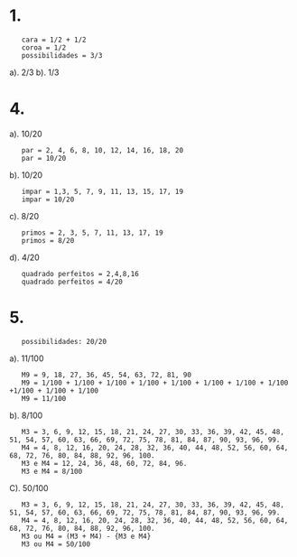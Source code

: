 # 1.

       cara = 1/2 + 1/2
       coroa = 1/2 
       possibilidades = 3/3
a). 2/3
b). 1/3

# 4. 
       
a). 10/20

       par = 2, 4, 6, 8, 10, 12, 14, 16, 18, 20
       par = 10/20

b). 10/20
       
       impar = 1,3, 5, 7, 9, 11, 13, 15, 17, 19
       impar = 10/20
       
c). 8/20

       primos = 2, 3, 5, 7, 11, 13, 17, 19
       primos = 8/20
       
d). 4/20

       quadrado perfeitos = 2,4,8,16
       quadrado perfeitos = 4/20
       
       
# 5. 

       possibilidades: 20/20
a). 11/100
       
       M9 = 9, 18, 27, 36, 45, 54, 63, 72, 81, 90
       M9 = 1/100 + 1/100 + 1/100 + 1/100 + 1/100 + 1/100 + 1/100 + 1/100 +1/100 + 1/100 + 1/100
       M9 = 11/100
       
b). 8/100

       M3 = 3, 6, 9, 12, 15, 18, 21, 24, 27, 30, 33, 36, 39, 42, 45, 48, 51, 54, 57, 60, 63, 66, 69, 72, 75, 78, 81, 84, 87, 90, 93, 96, 99.
       M4 = 4, 8, 12, 16, 20, 24, 28, 32, 36, 40, 44, 48, 52, 56, 60, 64, 68, 72, 76, 80, 84, 88, 92, 96, 100.
       M3 e M4 = 12, 24, 36, 48, 60, 72, 84, 96.
       M3 e M4 = 8/100
       
C). 50/100      

       M3 = 3, 6, 9, 12, 15, 18, 21, 24, 27, 30, 33, 36, 39, 42, 45, 48, 51, 54, 57, 60, 63, 66, 69, 72, 75, 78, 81, 84, 87, 90, 93, 96, 99.
       M4 = 4, 8, 12, 16, 20, 24, 28, 32, 36, 40, 44, 48, 52, 56, 60, 64, 68, 72, 76, 80, 84, 88, 92, 96, 100.
       M3 ou M4 = (M3 + M4) - {M3 e M4}
       M3 ou M4 = 50/100
       
       
       
